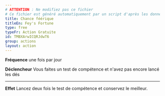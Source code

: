 ```yaml
---
# ATTENTION : Ne modifiez pas ce fichier
# Ce fichier est généré automatiquement par un script d'après les données du module Foundry VTT officiel et de sa traduction
title: Chance féérique
titleEn: Fey's Fortune
type: free
typeFr: Action Gratuite
id: TMBXArwICQRJdwT6
group: actions
layout: action
---
```

**Fréquence** une fois par jour

**Déclencheur** Vous faites un test de compétence et n'avez pas encore lancé les dés

----

**Effet** Lancez deux fois le test de compétence et conservez le meilleur.


